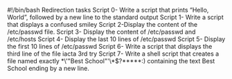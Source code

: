#!/bin/bash
Redirection tasks
Script 0- Write a script that prints “Hello, World”, followed by a new line to the standard output
Script 1- Write a script that displays a confused smiley
Script 2-Display the content of the /etc/passwd file.
Script 3- Display the content of /etc/passwd and /etc/hosts
Script 4- Display the last 10 lines of /etc/passwd
Script 5- Display the first 10 lines of /etc/passwd
Script 6- Write a script that displays the third line of the file iacta 3rd try
Script 7- Write a shell script that creates a file named exactly \*\\'"Best School"\'\\*$\?\*\*\*\*\*:) containing the text Best School ending by a new line. 
